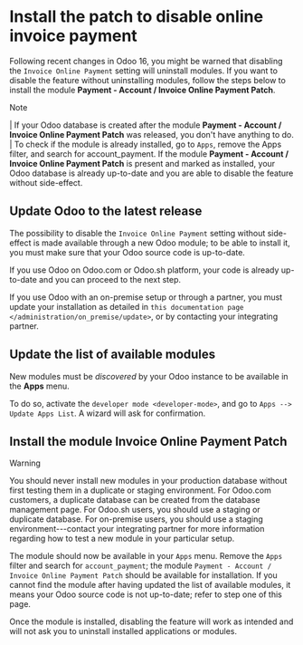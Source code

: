 # Install the patch to disable online invoice payment

Following recent changes in Odoo 16, you might be warned that disabling
the `Invoice
Online Payment` setting will uninstall modules. If you want to disable
the feature without uninstalling modules, follow the steps below to
install the module **Payment - Account / Invoice Online Payment Patch**.

> [!NOTE]
> \| If your Odoo database is created after the module **Payment -
> Account / Invoice Online Payment Patch** was released, you don't have
> anything to do. \| To check if the module is already installed, go to
> `Apps`, remove the <span class="title-ref">Apps</span> filter, and
> search for <span class="title-ref">account_payment</span>. If the
> module **Payment - Account / Invoice Online Payment Patch** is present
> and marked as installed, your Odoo database is already up-to-date and
> you are able to disable the feature without side-effect.

## Update Odoo to the latest release

The possibility to disable the `Invoice Online Payment` setting without
side-effect is made available through a new Odoo module; to be able to
install it, you must make sure that your Odoo source code is up-to-date.

If you use Odoo on Odoo.com or Odoo.sh platform, your code is already
up-to-date and you can proceed to the next step.

If you use Odoo with an on-premise setup or through a partner, you must
update your installation as detailed in
`this documentation page </administration/on_premise/update>`, or by
contacting your integrating partner.

## Update the list of available modules

New modules must be *discovered* by your Odoo instance to be available
in the **Apps** menu.

To do so, activate the `developer mode <developer-mode>`, and go to
`Apps -->
Update Apps List`. A wizard will ask for confirmation.

## Install the module Invoice Online Payment Patch

> [!WARNING]
> You should never install new modules in your production database
> without first testing them in a duplicate or staging environment. For
> Odoo.com customers, a duplicate database can be created from the
> database management page. For Odoo.sh users, you should use a staging
> or duplicate database. For on-premise users, you should use a staging
> environment---contact your integrating partner for more information
> regarding how to test a new module in your particular setup.

The module should now be available in your `Apps` menu. Remove the
`Apps` filter and search for `account_payment`; the module
`Payment - Account / Invoice Online Payment Patch` should be available
for installation. If you cannot find the module after having updated the
list of available modules, it means your Odoo source code is not
up-to-date; refer to step one of this page.

Once the module is installed, disabling the feature will work as
intended and will not ask you to uninstall installed applications or
modules.

